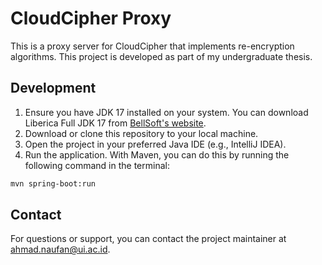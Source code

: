 # CloudCipher Proxy

This is a proxy server for CloudCipher that implements re-encryption algorithms. This project is developed as part of my undergraduate thesis.

## Development
1. Ensure you have JDK 17 installed on your system. You can download Liberica Full JDK 17 from [BellSoft's website](https://bell-sw.com/pages/downloads/#jdk-17-lts).
2. Download or clone this repository to your local machine.
3. Open the project in your preferred Java IDE (e.g., IntelliJ IDEA).
4. Run the application. With Maven, you can do this by running the following command in the terminal:
```bash
mvn spring-boot:run
```

## Contact
For questions or support, you can contact the project maintainer at [ahmad.naufan@ui.ac.id](mailto:ahmad.naufan@ui.ac.id).
